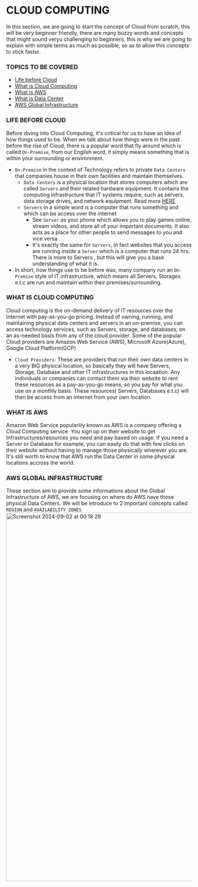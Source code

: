 # CLOUD COMPUTING
In this section, we are going to start the concept of Cloud from scratch, this will be very beginner friendly, 
there are many buzzy words and concepts that might sound veryu challenging to beginners, this is why we are 
going to explain with simple terms as much as possible, so as to allow this
concepts to stick faster. 

### TOPICS TO BE COVERED
- [Life before Cloud](https://github.com/coredataengineers/CDE-BOOTCAMP/blob/main/09_aws_cloud/00_cloud_concept/README.md#life-before-cloud)
- [What is Cloud Computing](https://github.com/coredataengineers/CDE-BOOTCAMP/blob/main/09_aws_cloud/00_cloud_concept/README.md#what-is-cloud-computing)
- [What is AWS](https://github.com/coredataengineers/CDE-BOOTCAMP/blob/main/09_aws_cloud/00_cloud_concept/README.md#what-is-aws)
- [What is Data Center](https://github.com/coredataengineers/CDE-BOOTCAMP/blob/main/09_aws_cloud/00_cloud_concept/README.md#what-is-data-center)
- [AWS Global Infrastructure](https://github.com/coredataengineers/CDE-BOOTCAMP/blob/main/09_aws_cloud/00_cloud_concept/README.md#aws-global-infrastructure)

### LIFE BEFORE CLOUD
Before diving into Cloud Computing, it's critical for us to have an idea of how things used to be. When we talk about how things were in the past before the rise of Cloud, there is a popular word that fly around which is called `On-Premise`, from our English word, it simply means something that is within your surrounding or environment.
- `On-Premise` in the context of Technology refers to private `Data Centers` that companies house in their own facilities and maintain themselves.
  - `Data Centers` is a physical location that stores computers which are called `Servers` and their related hardware equipment. It contains the computing infrastructure that IT systems require, such as servers, data storage drives, and network equipment. Read more [HERE](https://en.wikipedia.org/wiki/Data_center#:~:text=A%20data%20center%20(American%20English)%5B1%5D%20or%20data%20centre%20(Commonwealth%20English)%5B2%5D%5Bnote%201%5D%20is%20a%20building%2C%20a%20dedicated%20space%20within%20a%20building%2C%20or%20a%20group%20of%20buildings%5B3%5D%20used%20to%20house%20computer%20systems%20and%20associated%20components%2C%20such%20as%20telecommunications%20and%20storage%20systems.%5B4%5D%5B5%5D)
  -  `Servers` in a simple word is a computer that runs something and which can be access over the internet
     - See `Server` as your phone which allows you to play games online, stream videos, and store all of your important documents. It also acts as a place for other people to send messages to you and vice versa
     - It's exactly the same for `Servers`, in fact websites that you access are running inside a `Server` which is a computer that runs 24 hrs. There is more to Servers , but this will give you a base understanding of what it is.
- In short, how things use to be before was, many company run an `On-Premise` style of IT infrastructure, which means all Servers, Storages e.t.c are run and maintain within their premises/surrounding.

### WHAT IS CLOUD COMPUTING
Cloud computing is the on-demand delivery of IT resources over the Internet with pay-as-you-go pricing. Instead of owning, running, and maintaining physical data centers and servers in an on-premise, you can access technology services, such as Servers, storage, and databases, on an as-needed basis from any of the cloud provider. Some of the popular Cloud providers are Amazon Web Service (AWS), Microsoft Azure(Azure), Google Cloud Platform(GCP)
- `Cloud Providers`:  These are providers that run their own data centers in a very BIG physical location, so basically they will have Servers, Storage, Database and other IT infrastructures in this locaation. Any individuals or companies can contact them via their website to rent these resources as a pay-as-you-go means, so you pay for what you use on a monthly basis. These resources( Servers, Databases e.t.c) will then be access from an internet from your own location.


### WHAT IS AWS
Amazon Web Service popularlily known as AWS is a company offering a Cloud Computing service. You sign up on their website to get Infrastructures/resources you need and pay based on usage. If you need a Server or Database for example, you can easily do that with few clicks on their website without having to manage those physically wherever you are. It's still worth to know that AWS run the Data Center in some physical locations accross the world. 

### AWS GLOBAL INFRASTRUCTURE
These section aim to provide some informations about the Global Infrastructure of AWS, we are focusing on where do AWS have those physical Data Centers. We will be introduce to 2 important concepts called `REGION` and `AVAILABILITY ZONES`
<img width="1000" alt="Screenshot 2024-09-02 at 00 18 29" src="https://github.com/user-attachments/assets/865e2613-83f3-4158-aaa6-2fe818ec6236">

